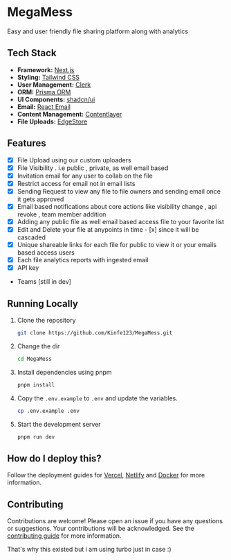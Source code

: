 # MegaMess
Easy and user friendly file sharing platform along with analytics 


## Tech Stack

- **Framework:** [Next.js](https://nextjs.org)
- **Styling:** [Tailwind CSS](https://tailwindcss.com)
- **User Management:** [Clerk](https://clerk.com)
- **ORM:** [Prisma ORM](https://prisma.io)
- **UI Components:** [shadcn/ui](https://ui.shadcn.com)
- **Email:** [React Email](https://react.email)
- **Content Management:** [Contentlayer](https://www.contentlayer.dev)
- **File Uploads:** [EdgeStore](https://uploadthing.com)

## Features

- [x] File Upload using our custom uploaders
- [x] File Visibility . i.e public , private, as well email based 
- [x] Invitation email for any user to collab on the file 
- [x] Restrict access for email not in email lists
- [x] Sending Request to view any file to file owners and sending email  once it gets approved 
- [x] Email based notifications about core actions like visibility change , api revoke , team member addition 
- [x] Adding any public file as well email based access file to your favorite list 
- [x] Edit and Delete your file at anypoints in time - [x] since it will be cascaded 
- [x] Unique shareable links for each file for public to view it or your emails based access users 
- [x] Each file analytics reports with ingested email
- [x] API key 
- Teams [still in dev]  


## Running Locally

1. Clone the repository

   ```bash
   git clone https://github.com/Kinfe123/MegaMess.git
   ```

2. Change the dir

   ```bash
   cd MegaMess
   ```

3. Install dependencies using pnpm

   ```bash
   pnpm install
   ```

4. Copy the `.env.example` to `.env` and update the variables.

   ```bash
   cp .env.example .env
   ```

5. Start the development server

   ```bash
   pnpm run dev
   ```

## How do I deploy this?

Follow the deployment guides for [Vercel](https://create.t3.gg/en/deployment/vercel), [Netlify](https://create.t3.gg/en/deployment/netlify) and [Docker](https://create.t3.gg/en/deployment/docker) for more information.

## Contributing

Contributions are welcome! Please open an issue if you have any questions or suggestions. Your contributions will be acknowledged. See the [contributing guide](./CONTRIBUTING.md) for more information.

That's why this existed but i am using turbo just in case :)
